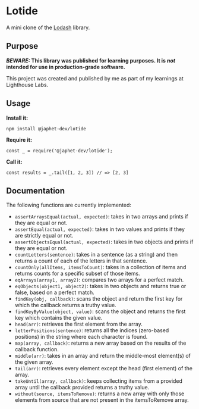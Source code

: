 # Lotide

A mini clone of the [Lodash](https://lodash.com) library.

## Purpose

**_BEWARE:_ This library was published for learning purposes. It is _not_ intended for use in production-grade software.**

This project was created and published by me as part of my learnings at Lighthouse Labs. 

## Usage

**Install it:**

`npm install @japhet-dev/lotide`

**Require it:**

`const _ = require('@japhet-dev/lotide');`

**Call it:**

`const results = _.tail([1, 2, 3]) // => [2, 3]`

## Documentation

The following functions are currently implemented:
*  `assertArraysEqual(actual, expected)`: takes in two arrays and prints if they are equal or not.
*  `assertEqual(actual, expected)`: takes in two values and prints if they are strictly equal or not.
*  `assertObjectsEqual(actual, expected)`: takes in two objects and prints if they are equal or not.
*  `countLetters(sentence)`: takes in a sentence (as a string) and then returns a count of each of the letters in that sentence.
*  `countOnly(allItems, itemsToCount)`: takes in a collection of items and returns counts for a specific subset of those items.
*  `eqArrays(array1, array2)`: compares two arrays for a perfect match.
*  `eqObjects(object1, object2)`: takes in two objects and returns true or false, based on a perfect match.
*  `findKey(obj, callback)`: scans the object and return the first key for which the callback returns a truthy value.
*  `findKeyByValue(object, value)`: scans the object and returns the first key which contains the given value.
*  `head(arr)`: retrieves the first element from the array.
*  `letterPositions(sentence)`: returns all the indices (zero-based positions) in the string where each character is found.
*  `map(array, callback)`: returns a new array based on the results of the callback function.
*  `middle(arr)`: takes in an array and return the middle-most element(s) of the given array.
*  `tail(arr)`: retrieves every element except the head (first element) of the array.
*  `takeUntil(array, callback)`: keeps collecting items from a provided array until the callback provided returns a truthy value.
*  `without(source, itemsToRemove)`: returns a new array with only those elements from source that are not present in the itemsToRemove array.
